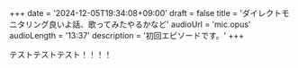 +++
date = '2024-12-05T19:34:08+09:00'
draft = false
title = 'ダイレクトモニタリング良いよ話、歌ってみたやるかなど'
audioUrl = 'mic.opus'
audioLength = '13:37'
description = '初回エピソードです。'
+++

テストテストテスト！！！！